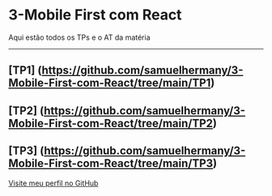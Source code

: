# 3-Mobile First com React
Aqui estão todos os TPs e o AT da matéria

---------
## [TP1] (https://github.com/samuelhermany/3-Mobile-First-com-React/tree/main/TP1)

## [TP2] (https://github.com/samuelhermany/3-Mobile-First-com-React/tree/main/TP2)

## [TP3] (https://github.com/samuelhermany/3-Mobile-First-com-React/tree/main/TP3)

<a href="https://github.com/samuelhermany/3-Mobile-First-com-React/tree/main/TP2" target="_blank">Visite meu perfil no GitHub</a>

